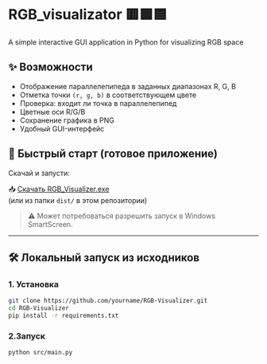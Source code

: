 # RGB_visualizator 🟥🟩🟦
A simple interactive GUI application in Python for visualizing RGB space

## ✨ Возможности

- Отображение параллелепипеда в заданных диапазонах R, G, B
- Отметка точки `(r, g, b)` в соответствующем цвете
- Проверка: входит ли точка в параллелепипед
- Цветные оси R/G/B
- Сохранение графика в PNG
- Удобный GUI-интерфейс

## 🚀 Быстрый старт (готовое приложение)

Скачай и запусти:

📥 [Скачать RGB_Visualizer.exe](https://github.com/Logashka/RGB_visualizator/releases)  
(или из папки `dist/` в этом репозитории)

> ⚠ Может потребоваться разрешить запуск в Windows SmartScreen.

---

## 🛠 Локальный запуск из исходников

### 1. Установка

```bash
git clone https://github.com/yourname/RGB-Visualizer.git
cd RGB-Visualizer
pip install -r requirements.txt
```
### 2.Запуск
```bash
python src/main.py
```

